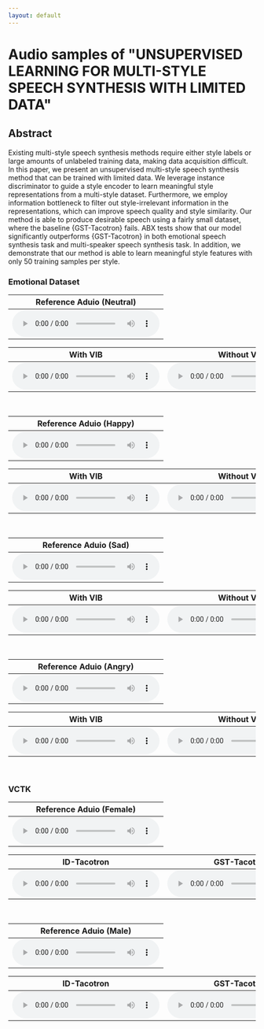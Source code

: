 ```yaml
---
layout: default
---
```



# Audio samples of "UNSUPERVISED LEARNING FOR MULTI-STYLE SPEECH SYNTHESIS WITH LIMITED DATA"

<!-- ## Authors

Shuang Liang
Chenfeng Miao
Minchuan Chen
Jun Ma
Shaojun Wang
Jing Xiao

<font size=2>\**Equal contribution.*</font> -->

## Abstract

Existing multi-style speech synthesis methods require either style labels or large amounts of unlabeled training data, making data acquisition difficult. In this paper, we present an unsupervised multi-style speech synthesis method that can be trained with limited data. We leverage instance discriminator to guide a style encoder to learn meaningful style representations from a multi-style dataset. Furthermore, we employ information bottleneck to filter out style-irrelevant information in the representations, which can improve speech quality and style similarity. Our method is able to produce desirable speech using a fairly small dataset, where the baseline {GST-Tacotron} fails. ABX tests show that our model significantly outperforms {GST-Tacotron} in both emotional speech synthesis task and multi-speaker speech synthesis task. In addition, we demonstrate that our method is able to learn meaningful style features with only 50 training samples per style.


### Emotional Dataset

<table border="0">
<thead>
<tr>
<th style="text-align: center">Reference Aduio (Neutral)</th>
</tr>
</thead>
<tbody>
<tr>
<td style="text-align: center"><audio controls="controls"><source src="wavs/emotion/1601.wav" autoplay="">Your browser does not support the audio element.</audio></td>
</tr>
</tbody>
</table>

<table border="0" >
<thead>
<tr>
<th style="text-align: center">With VIB</th>
<th style="text-align: center">Without VIB</th>
<th style="text-align: center">GST-Tacotron</th>
</tr>
</thead>
<tbody>
<tr>
<td style="text-align: center"><audio controls="controls"><source src="wavs/emotion/ib/mel-1-1601.wav" autoplay="">Your browser does not support the audio element.</audio></td>
<td style="text-align: center"><audio controls="controls"><source src="wavs/emotion/noib/mel-1-1601.wav" autoplay="">Your browser does not support the audio element.</audio></td>
<td style="text-align: center"><audio controls="controls"><source src="wavs/emotion/gst/mel-1-1601.wav" autoplay="">Your browser does not support the audio element.</audio></td>
</tr>
</tbody>
</table>

&nbsp; 

<table border="0">
<thead>
<tr>
<th style="text-align: center">Reference Aduio (Happy)</th>
</tr>
</thead>
<tbody>
<tr>
<td style="text-align: center"><audio controls="controls"><source src="wavs/emotion/005.wav" autoplay="">Your browser does not support the audio element.</audio></td>
</tr>
</tbody>
</table>

<table border="0" >
<thead>
<tr>
<th style="text-align: center">With VIB</th>
<th style="text-align: center">Without VIB</th>
<th style="text-align: center">GST-Tacotron</th>
</tr>
</thead>
<tbody>
<tr>
<td style="text-align: center"><audio controls="controls"><source src="wavs/emotion/ib/mel-1-005.wav" autoplay="">Your browser does not support the audio element.</audio></td>
<td style="text-align: center"><audio controls="controls"><source src="wavs/emotion/noib/mel-1-005.wav" autoplay="">Your browser does not support the audio element.</audio></td>
<td style="text-align: center"><audio controls="controls"><source src="wavs/emotion/gst/mel-1-005.wav" autoplay="">Your browser does not support the audio element.</audio></td>
</tr>
</tbody>
</table>

&nbsp; 

<table border="0">
<thead>
<tr>
<th style="text-align: center">Reference Aduio (Sad)</th>
</tr>
</thead>
<tbody>
<tr>
<td style="text-align: center"><audio controls="controls"><source src="wavs/emotion/2401.wav" autoplay="">Your browser does not support the audio element.</audio></td>
</tr>
</tbody>
</table>

<table border="0" >
<thead>
<tr>
<th style="text-align: center">With VIB</th>
<th style="text-align: center">Without VIB</th>
<th style="text-align: center">GST-Tacotron</th>
</tr>
</thead>
<tbody>
<tr>
<td style="text-align: center"><audio controls="controls"><source src="wavs/emotion/ib/mel-1-2401.wav" autoplay="">Your browser does not support the audio element.</audio></td>
<td style="text-align: center"><audio controls="controls"><source src="wavs/emotion/noib/mel-1-2401.wav" autoplay="">Your browser does not support the audio element.</audio></td>
<td style="text-align: center"><audio controls="controls"><source src="wavs/emotion/gst/mel-1-2401.wav" autoplay="">Your browser does not support the audio element.</audio></td>
</tr>
</tbody>
</table>

&nbsp; 

<table border="0">
<thead>
<tr>
<th style="text-align: center">Reference Aduio (Angry)</th>
</tr>
</thead>
<tbody>
<tr>
<td style="text-align: center"><audio controls="controls"><source src="wavs/emotion/0171.wav" autoplay="">Your browser does not support the audio element.</audio></td>
</tr>
</tbody>
</table>

<table border="0" >
<thead>
<tr>
<th style="text-align: center">With VIB</th>
<th style="text-align: center">Without VIB</th>
<th style="text-align: center">GST-Tacotron</th>
</tr>
</thead>
<tbody>
<tr>
<td style="text-align: center"><audio controls="controls"><source src="wavs/emotion/ib/mel-1-0171.wav" autoplay="">Your browser does not support the audio element.</audio></td>
<td style="text-align: center"><audio controls="controls"><source src="wavs/emotion/noib/mel-1-0171.wav" autoplay="">Your browser does not support the audio element.</audio></td>
<td style="text-align: center"><audio controls="controls"><source src="wavs/emotion/gst/mel-1-0171.wav" autoplay="">Your browser does not support the audio element.</audio></td>
</tr>
</tbody>
</table>

&nbsp; 
&nbsp; 


### VCTK


<table border="0">
<thead>
<tr>
<th style="text-align: center">Reference Aduio (Female)</th>
</tr>
</thead>
<tbody>
<tr>
<td style="text-align: center"><audio controls="controls"><source src="wavs/vctk/p228_371.wav" autoplay="">Your browser does not support the audio element.</audio></td>
</tr>
</tbody>
</table>

<table border="0" >
<thead>
<tr>
<th style="text-align: center">ID-Tacotron</th>
<th style="text-align: center">GST-Tacotron</th>
</tr>
</thead>
<tbody>
<tr>
<td style="text-align: center"><audio controls="controls"><source src="wavs/vctk/id/mel-1-228.wav" autoplay="">Your browser does not support the audio element.</audio></td>
<td style="text-align: center"><audio controls="controls"><source src="wavs/vctk/gst/mel-1-228.wav" autoplay="">Your browser does not support the audio element.</audio></td>
</tr>
</tbody>
</table>

&nbsp; 

<table border="0">
<thead>
<tr>
<th style="text-align: center">Reference Aduio (Male)</th>
</tr>
</thead>
<tbody>
<tr>
<td style="text-align: center"><audio controls="controls"><source src="wavs/vctk/p226_355.wav" autoplay="">Your browser does not support the audio element.</audio></td>
</tr>
</tbody>
</table>

<table border="0" >
<thead>
<tr>
<th style="text-align: center">ID-Tacotron</th>
<th style="text-align: center">GST-Tacotron</th>
</tr>
</thead>
<tbody>
<tr>
<td style="text-align: center"><audio controls="controls"><source src="wavs/vctk/id/mel-1-226.wav" autoplay="">Your browser does not support the audio element.</audio></td>
<td style="text-align: center"><audio controls="controls"><source src="wavs/vctk/gst/mel-1-226.wav" autoplay="">Your browser does not support the audio element.</audio></td>
</tr>
</tbody>
</table>

<!-- Text can be **bold**, _italic_, or ~~strikethrough~~.

[Link to another page](./another-page.html).

There should be whitespace between paragraphs.

There should be whitespace between paragraphs. We recommend including a README, or a file with information about your project.

# Header 1

This is a normal paragraph following a header. GitHub is a code hosting platform for version control and collaboration. It lets you and others work together on projects from anywhere.

## Header 2

> This is a blockquote following a header.
>
> When something is important enough, you do it even if the odds are not in your favor.

### Header 3

```js
// Javascript code with syntax highlighting.
var fun = function lang(l) {
  dateformat.i18n = require('./lang/' + l)
  return true;
}
```

```ruby
# Ruby code with syntax highlighting
GitHubPages::Dependencies.gems.each do |gem, version|
  s.add_dependency(gem, "= #{version}")
end
```

#### Header 4

*   This is an unordered list following a header.
*   This is an unordered list following a header.
*   This is an unordered list following a header.

##### Header 5

1.  This is an ordered list following a header.
2.  This is an ordered list following a header.
3.  This is an ordered list following a header.

###### Header 6

| head1        | head two          | three |
|:-------------|:------------------|:------|
| ok           | good swedish fish | nice  |
| out of stock | good and plenty   | nice  |
| ok           | good `oreos`      | hmm   |
| ok           | good `zoute` drop | yumm  |

### There's a horizontal rule below this.

* * *

### Here is an unordered list:

*   Item foo
*   Item bar
*   Item baz
*   Item zip

### And an ordered list:

1.  Item one
1.  Item two
1.  Item three
1.  Item four

### And a nested list:

- level 1 item
  - level 2 item
  - level 2 item
    - level 3 item
    - level 3 item
- level 1 item
  - level 2 item
  - level 2 item
  - level 2 item
- level 1 item
  - level 2 item
  - level 2 item
- level 1 item

### Small image

![Octocat](https://github.githubassets.com/images/icons/emoji/octocat.png)

### Large image

![Branching](https://guides.github.com/activities/hello-world/branching.png)


### Definition lists can be used with HTML syntax.

<dl>
<dt>Name</dt>
<dd>Godzilla</dd>
<dt>Born</dt>
<dd>1952</dd>
<dt>Birthplace</dt>
<dd>Japan</dd>
<dt>Color</dt>
<dd>Green</dd>
</dl>

```
Long, single-line code blocks should not wrap. They should horizontally scroll if they are too long. This line should be long enough to demonstrate this.
```

```
The final element.
``` -->

